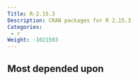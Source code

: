 ```yaml
---
Title: R-2.15.3
Description: CRAN packages for R 2.15.3
Categories:
 - r
Weight: -1021503
---
```


## Most depended upon

<!-- top-depended-upon-begin -->
<!-- top-depended-upon-end -->
